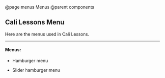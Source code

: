 @page menus Menus
@parent components

## Cali Lessons Menu

Here are the menus used in Cali Lessons.

---

#### Menus:

* Hamburger menu

* Slider hamburger menu